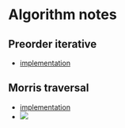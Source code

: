 # Algorithm notes

## Preorder iterative

- [implementation](../tree/preorder_iterative.h)


## Morris traversal

- [implementation](../../tree/inorder_morris.h)
- ![](../../srcs/morris_inorder.png)